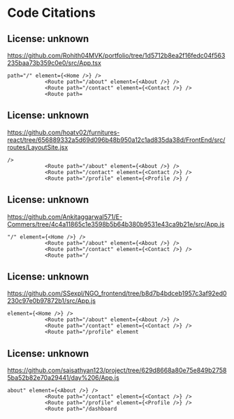 # Code Citations

## License: unknown
https://github.com/Rohith04MVK/portfolio/tree/1d5712b8ea2f16fedc04f563235baa73b359c0e0/src/App.tsx

```
path="/" element={<Home />} />
            <Route path="/about" element={<About />} />
            <Route path="/contact" element={<Contact />} />
            <Route path=
```


## License: unknown
https://github.com/hoatv02/furnitures-react/tree/656889332a5d69d096b48b950a12c1ad835da38d/FrontEnd/src/routes/LayoutSite.jsx

```
/>
            <Route path="/about" element={<About />} />
            <Route path="/contact" element={<Contact />} />
            <Route path="/profile" element={<Profile />} /
```


## License: unknown
https://github.com/Ankitaggarwal571/E-Commers/tree/4c4a11865c1e3598b5b64b380b9531e43ca9b21e/src/App.js

```
"/" element={<Home />} />
            <Route path="/about" element={<About />} />
            <Route path="/contact" element={<Contact />} />
            <Route path="/
```


## License: unknown
https://github.com/SSexpl/NGO_frontend/tree/b8d7b4bdceb1957c3af92ed0230c97e0b97872b1/src/App.js

```
element={<Home />} />
            <Route path="/about" element={<About />} />
            <Route path="/contact" element={<Contact />} />
            <Route path="/profile" element
```


## License: unknown
https://github.com/saisathyan123/project/tree/629d8668a80e75e849b27585ba52b82e70a29441/day%206/App.js

```
about" element={<About />} />
            <Route path="/contact" element={<Contact />} />
            <Route path="/profile" element={<Profile />} />
            <Route path="/dashboard
```

